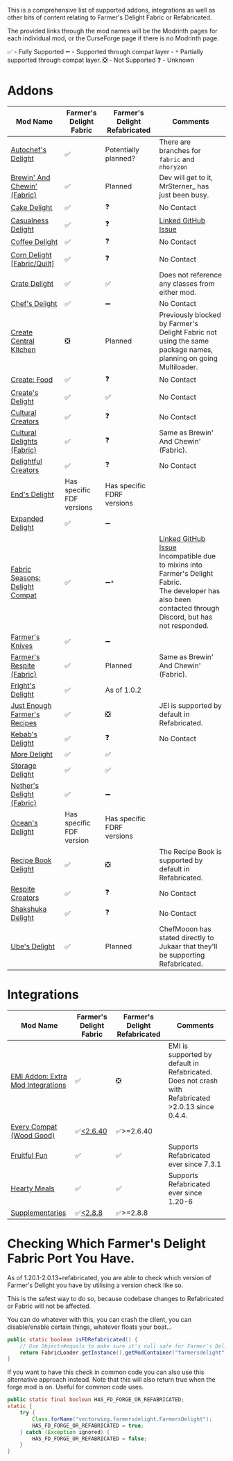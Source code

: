 This is a comprehensive list of supported addons, integrations as well as other bits of content relating to Farmer's Delight Fabric or Refabricated.

The provided links through the mod names will be the Modrinth pages for each individual mod, or the CurseForge page if there is no Modrinth page.

✅ - Fully Supported
➖ - Supported through compat layer
    - `*` Partially supported through compat layer.
❎ - Not Supported
❓ - Unknown

# Addons
|Mod Name|Farmer's Delight Fabric|Farmer's Delight Refabricated| Comments                                                                                                                                                 |
|---|---|-|----------------------------------------------------------------------------------------------------------------------------------------------------------|
|[Autochef's Delight](https://modrinth.com/mod/autochefs-delight)|✅|Potentially planned?| There are branches for `fabric` and `nhoryzon`
|[Brewin' And Chewin' (Fabric)](https://modrinth.com/mod/brewin-and-chewin-fabric)|✅|Planned| Dev will get to it, MrSterner_ has just been busy.
|[Cake Delight](https://modrinth.com/mod/cakedelight)|✅|❓| No Contact
|[Casualness Delight](https://modrinth.com/mod/casualness-delight)|✅|❓| [Linked GitHub Issue](https://github.com/TsukimiRen/Casualness-Delight/issues/11)
|[Coffee Delight](https://modrinth.com/mod/coffee-delight)|✅|❓| No Contact
|[Corn Delight [Fabric/Quilt]](https://legacy.curseforge.com/minecraft/mc-mods/corn-delight-fabric)|✅|❓| No Contact
|[Crate Delight](https://modrinth.com/mod/crate-delight)|✅|✅|Does not reference any classes from either mod.
|[Chef's Delight](https://modrinth.com/mod/chefs-delight)|✅|➖| No Contact
|[Create Central Kitchen](https://modrinth.com/mod/create-central-kitchen/)|❎|Planned| Previously blocked by Farmer's Delight Fabric not using the same package names, planning on going Multiloader.
|[Create: Food](https://modrinth.com/mod/create-food/)|✅|❓| No Contact
|[Create's Delight](https://modrinth.com/mod/creates-delight)|✅|✅| No Contact
|[Cultural Creators](https://legacy.curseforge.com/minecraft/mc-mods/cultural-creators-fabric-create-and-cultural/)|✅|❓| No Contact
|[Cultural Delights (Fabric)](https://modrinth.com/mod/cultural-delights-fabric)|✅|❓| Same as Brewin' And Chewin' (Fabric).
[Delightful Creators](https://modrinth.com/mod/delightful-creators-fabric/)|✅|❓| No Contact
|[End's Delight](https://modrinth.com/mod/ends-delight/)|Has specific FDF versions|Has specific FDRF versions|
|[Expanded Delight](https://modrinth.com/mod/expanded-delight)|✅|➖|
|[Fabric Seasons: Delight Compat](https://modrinth.com/mod/fabric-seasons-delight-compat)|✅|➖`*`| [Linked GitHub Issue](https://github.com/lucaargolo/fabric-seasons-delight-compat/issues/4)<br/>Incompatible due to mixins into Farmer's Delight Fabric.<br/>The developer has also been contacted through Discord, but has not responded.|
|[Farmer's Knives](https://modrinth.com/mod/farmers-knives)|✅|➖|
|[Farmer's Respite (Fabric)](https://modrinth.com/mod/farmers-respite-fabric)|✅|Planned| Same as Brewin' And Chewin' (Fabric).
|[Fright's Delight](https://modrinth.com/mod/frights-delight/version/fabric-1.20.1-1.0.2)|✅|As of 1.0.2|
|[Just Enough Farmer's Recipes](https://legacy.curseforge.com/minecraft/mc-mods/farmers-delight-jei-plugin)|✅|❎| JEI is supported by default in Refabricated.
|[Kebab's Delight](https://legacy.curseforge.com/minecraft/mc-mods/kebabs-delight)|✅|❓| No Contact
|[More Delight](https://modrinth.com/mod/more-delight)|✅|✅|
|[Storage Delight](https://modrinth.com/mod/storage-delight)|✅|✅|
|[Nether's Delight (Fabric)](https://legacy.curseforge.com/minecraft/mc-mods/nethers-delight-fabric/)|✅|➖|
|[Ocean's Delight](https://modrinth.com/mod/oceans-delight)|Has specific FDF version|Has specific FDRF versions|
|[Recipe Book Delight](https://modrinth.com/mod/recipe-book-delight)|✅|❎| The Recipe Book is supported by default in Refabricated.
|[Respite Creators](https://modrinth.com/mod/respite-creators-fabric)|✅|❓| No Contact
|[Shakshuka Delight](https://modrinth.com/mod/shakshuka-delight)|✅|❓| No Contact
|[Ube's Delight](https://modrinth.com/mod/ubes-delight)|✅|Planned| ChefMooon has stated directly to Jukaar that they'll be supporting Refabricated.

# Integrations
|Mod Name|Farmer's Delight Fabric|Farmer's Delight Refabricated|Comments|
|---|---|---|---------------------------------------------------------------------------------------------------|
[EMI Addon: Extra Mod Integrations](https://modrinth.com/mod/extra-mod-integrations)|✅|❎| EMI is supported by default in Refabricated. Does not crash with Refabricated >2.0.13 since 0.4.4.
|[Every Compat (Wood Good)](https://modrinth.com/mod/every-compat/)|✅[<2.6.40](https://modrinth.com/mod/every-compat/version/1yhdaMcm)|✅>=2.6.40|
|[Fruitful Fun](https://modrinth.com/mod/fruitful-fun)|✅|✅|Supports Refabricated ever since 7.3.1
|[Hearty Meals](https://modrinth.com/mod/hearty-meals/)|✅|✅|Supports Refabricated ever since 1.20-6
|[Supplementaries](https://modrinth.com/mod/supplementaries/)|✅[<2.8.8](https://modrinth.com/mod/supplementaries/version/q0MRm1Nc)|✅>=2.8.8|

# Checking Which Farmer's Delight Fabric Port You Have.
As of 1.20.1-2.0.13+refabricated, you are able to check which version of Farmer's Delight you have by utilising a version check like so.

This is the safest way to do so, because codebase changes to Refabricated or Fabric will not be affected.

You can do whatever with this, you can crash the client, you can disable/enable certain things, whatever floats your boat...
```java
public static boolean isFDRefabricated() {
    // Use Objects#equals to make sure it's null safe for Farmer's Delight Fabric, which should not contain a +.
    return FabricLoader.getInstance().getModContainer("farmersdelight").map(container -> Objects.equals(container.getMetadata().getVersion().getFriendlyString().split("\\+")[1], "refabricated")).orElse(false);
}
```

If you want to have this check in common code you can also use this alternative approach instead. Note that this will also return true when the forge mod is on.
Useful for common code uses.
```java
public static final boolean HAS_FD_FORGE_OR_REFABRICATED;
static {
    try {
        Class.forName("vectorwing.farmersdelight.FarmersDelight");
        HAS_FD_FORGE_OR_REFABRICATED = true;
    } catch (Exception ignored) {
        HAS_FD_FORGE_OR_REFABRICATED = false;
    }
}
```
